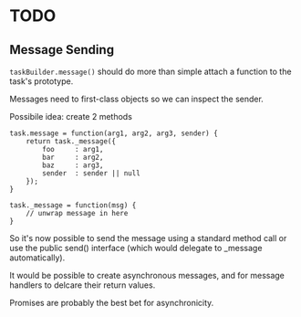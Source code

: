# TODO

## Message Sending

`taskBuilder.message()` should do more than simple attach a function to the task's prototype.

Messages need to first-class objects so we can inspect the sender.

Possibile idea: create 2 methods

	task.message = function(arg1, arg2, arg3, sender) {
		return task._message({
			foo 	: arg1,
			bar 	: arg2,
			baz 	: arg3,
			sender 	: sender || null
		});
	}

	task._message = function(msg) {
		// unwrap message in here
	}

So it's now possible to send the message using a standard method call or use the public send() interface (which would delegate to _message automatically).

It would be possible to create asynchronous messages, and for message handlers to delcare their return values.

Promises are probably the best bet for asynchronicity.
